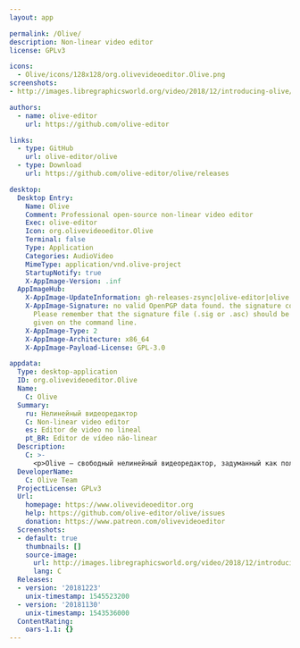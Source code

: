 ```yaml
---
layout: app

permalink: /Olive/
description: Non-linear video editor
license: GPLv3

icons:
  - Olive/icons/128x128/org.olivevideoeditor.Olive.png
screenshots:
- http://images.libregraphicsworld.org/video/2018/12/introducing-olive/olive-alpha-main-window.jpg

authors:
  - name: olive-editor
    url: https://github.com/olive-editor

links:
  - type: GitHub
    url: olive-editor/olive
  - type: Download
    url: https://github.com/olive-editor/olive/releases

desktop:
  Desktop Entry:
    Name: Olive
    Comment: Professional open-source non-linear video editor
    Exec: olive-editor
    Icon: org.olivevideoeditor.Olive
    Terminal: false
    Type: Application
    Categories: AudioVideo
    MimeType: application/vnd.olive-project
    StartupNotify: true
    X-AppImage-Version: .inf
  AppImageHub:
    X-AppImage-UpdateInformation: gh-releases-zsync|olive-editor|olive|continuous|Olive*-x86_64.AppImage.zsync
    X-AppImage-Signature: no valid OpenPGP data found. the signature could not be verified.
      Please remember that the signature file (.sig or .asc) should be the first file
      given on the command line.
    X-AppImage-Type: 2
    X-AppImage-Architecture: x86_64
    X-AppImage-Payload-License: GPL-3.0

appdata:
  Type: desktop-application
  ID: org.olivevideoeditor.Olive
  Name:
    C: Olive
  Summary:
    ru: Нелинейный видеоредактор
    C: Non-linear video editor
    es: Editor de video no lineal
    pt_BR: Editor de vídeo não-linear
  Description:
    C: >-
      <p>Olive — свободный нелинейный видеоредактор, задуманный как полноценная замена закрытым коммерческим продуктам.</p>
  DeveloperName:
    C: Olive Team
  ProjectLicense: GPLv3
  Url:
    homepage: https://www.olivevideoeditor.org
    help: https://github.com/olive-editor/olive/issues
    donation: https://www.patreon.com/olivevideoeditor
  Screenshots:
  - default: true
    thumbnails: []
    source-image:
      url: http://images.libregraphicsworld.org/video/2018/12/introducing-olive/olive-alpha-main-window.jpg
      lang: C
  Releases:
  - version: '20181223'
    unix-timestamp: 1545523200
  - version: '20181130'
    unix-timestamp: 1543536000
  ContentRating:
    oars-1.1: {}
---
```

